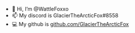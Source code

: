 - 👋 Hi, I’m @WattleFoxxo
- 📫 My discord is GlacierTheArcticFox#8558
- 💻 My github is [github.com/GlacierTheArcticFox](https://github.com/GlacierTheArcticFox)

<!---
GlacierTheArcticFox/GlacierTheArcticFox is a ✨ special ✨ repository because its `README.md` (this file) appears on your GitHub profile.
You can click the Preview link to take a look at your changes.
--->
